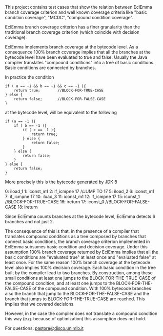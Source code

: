 This project contains test cases that show the relation between EclEmma branch coverage
criterion and well known coverage criteria like "basic condition coverage",
"MCDC", "compound condition coverage".

EclEmma branch coverage criterion has a finer granularity than the traditional branch coverage criterion 
(which coincide with decision coverage). 


EclEmma implements branch coverage at the bytecode level. 
As a consequence 100% branch coverage implies that all the branches at the bytecode level have been evaluated to true and false.
Usually the Java compiler translates "compound conditions" into a tree of basic conditions. Basic conditions are connected by branches.

In practice the condition 

	if ( a == -1 && b == -1 && c == -1 ){
		return true;		//BLOCK-FOR-TRUE-CASE
	} else {
		return false;		//BLOCK-FOR-FALSE-CASE
	}

at the bytecode level, will be equivalent to the following


	if (a == -1 ){
		if ( b == -1 ){
			if ( c == -1 ){
				return true;
			} else {
				return false;
			}
		} else {
			return false;
		}
	} else {
		return false;
	}


More precisely this is the bytecode generated by JDK 8

0: iload_1
       1: iconst_m1
       2: if_icmpne     17	//JUMP TO 17
       5: iload_2
       6: iconst_m1
       7: if_icmpne     17
      10: iload_3
      11: iconst_m1
      12: if_icmpne     17
      15: iconst_1		//BLOCK-FOR-TRUE-CASE
      16: ireturn
      17: iconst_0		//BLOCK-FOR-FALSE-CASE
      18: ireturn


Since EclEmma counts branches at the bytecode level, EclEmma detects 6 branches and not just 2. 

The consequence of this is that, in the presence of a compiler that translates compound conditions as a tree composed by branches that connect basic conditions, the branch coverage criterion implemented in EclEmma subsumes basic condition and decision coverage.
Under this assumption 100%  branch coverage returned by  EclEmma implies that all the basic conditions are "evaluated true" at least once and "evaluated false" at least once.
For the same reason 100%  branch coverage at the bytecode level also implies 100% decision coverage.
Each basic condition in the tree built by the compiler lead to two branches.
By construction, among these small conditions at least one jumps to the BLOCK-FOR-THE-TRUE-CASE of the compound condition, 
and at least one jumps to the BLOCK-FOR-THE-FALSE-CASE of the compound condition.
With 100% bytecode branches also the branch that jump to the BLOCK-FOR-THE-FALSE-CASE and the branch that jumps to BLOCK-FOR-THE-TRUE-CASE are reached.
This implies that we covered decisions.

However, in the case the compiler does not translate a compound condition this way (e.g. because of optimization) this assumption does not hold. 


 
For questions:
 pastore@disco.unimib.it
